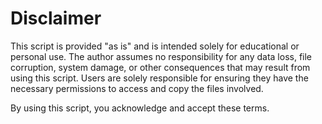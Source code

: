 # Disclaimer

This script is provided "as is" and is intended solely for educational or personal use. The author assumes no responsibility for any data loss, file corruption, system damage, or other consequences that may result from using this script. Users are solely responsible for ensuring they have the necessary permissions to access and copy the files involved.

By using this script, you acknowledge and accept these terms.